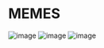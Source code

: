 # MEMES
![image](https://user-images.githubusercontent.com/117589512/218565852-93d2d782-2254-4d09-8fc4-bf268ba1b8fe.png)
![image](https://user-images.githubusercontent.com/117589512/218565929-011a2694-7a50-488d-a19b-d3f14fc007e6.png)
![image](https://user-images.githubusercontent.com/117589512/218566152-d97770ba-5580-4f23-a045-90cdb907c1e2.png)
